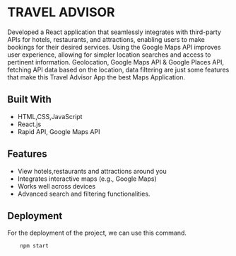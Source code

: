 
# TRAVEL ADVISOR

Developed a React application that seamlessly integrates with third-party APIs for hotels, restaurants, and
attractions, enabling users to make bookings for their desired services. Using the Google Maps API improves user experience, allowing for simpler location searches and access to
pertinent information. Geolocation, Google Maps API & Google Places API, fetching API data based on the location, data filtering are just some features that make this Travel Advisor App the best Maps Application.




## Built With

- HTML,CSS,JavaScript
- React.js
- Rapid API, Google Maps API


## Features
- View hotels,restaurants and attractions around you
- Integrates interactive maps (e.g., Google Maps)
- Works well across devices
- Advanced search and filtering functionalities.

## Deployment

For the deployment of the project, we can use this command.
```bash
    npm start
```




